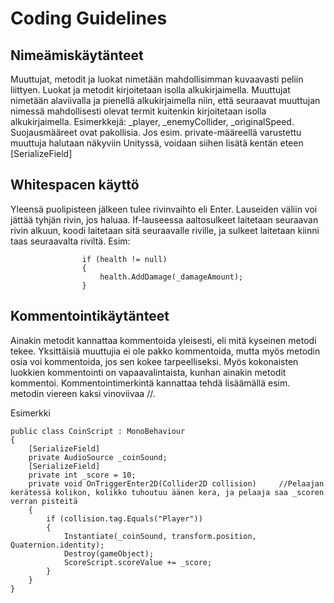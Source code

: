 # Coding Guidelines 
## Nimeämiskäytänteet 
Muuttujat, metodit ja luokat nimetään mahdollisimman kuvaavasti peliin liittyen. Luokat ja metodit kirjoitetaan isolla alkukirjaimella. Muuttujat nimetään alaviivalla ja pienellä alkukirjaimella niin, että seuraavat muuttujan nimessä mahdollisesti olevat termit kuitenkin kirjoitetaan isolla alkukirjaimella. Esimerkkejä: _player, _enemyCollider, _originalSpeed. Suojausmääreet ovat pakollisia. Jos esim. private-määreellä varustettu muuttuja halutaan näkyviin Unityssä, voidaan siihen lisätä kentän eteen [SerializeField] 

## Whitespacen käyttö 
Yleensä puolipisteen jälkeen tulee rivinvaihto eli Enter. Lauseiden väliin voi jättää tyhjän rivin, jos haluaa. If-lauseessa aaltosulkeet laitetaan seuraavan rivin alkuun, koodi laitetaan sitä seuraavalle riville, ja sulkeet laitetaan kiinni taas seuraavalta riviltä. Esim:  

 

                    if (health != null) 
                    { 
                        health.AddDamage(_damageAmount); 
                    } 

## Kommentointikäytänteet 

Ainakin metodit kannattaa kommentoida yleisesti, eli mitä kyseinen metodi tekee. Yksittäisiä muuttujia ei ole pakko kommentoida, mutta myös metodin osia voi kommentoida, jos sen kokee tarpeelliseksi. Myös kokonaisten luokkien kommentointi on vapaavalintaista, kunhan ainakin metodit kommentoi. Kommentointimerkintä kannattaa tehdä lisäämällä esim. metodin viereen kaksi vinoviivaa //. 

Esimerkki 

    public class CoinScript : MonoBehaviour 
    { 
        [SerializeField] 
        private AudioSource _coinSound; 
        [SerializeField] 
        private int _score = 10;  
        private void OnTriggerEnter2D(Collider2D collision)     //Pelaajan kerätessä kolikon, kolikko tuhoutuu äänen kera, ja pelaaja saa _scoren verran pisteitä 
        { 
            if (collision.tag.Equals("Player")) 
            { 
                Instantiate(_coinSound, transform.position, Quaternion.identity);  
                Destroy(gameObject); 
                ScoreScript.scoreValue += _score; 
            } 
        } 
    } 